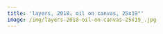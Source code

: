 ```yaml
---
title: 'layers, 2018, oil on canvas, 25x19"'
image: /img/layers-2018-oil-on-canvas-25x19_.jpg
---
```



